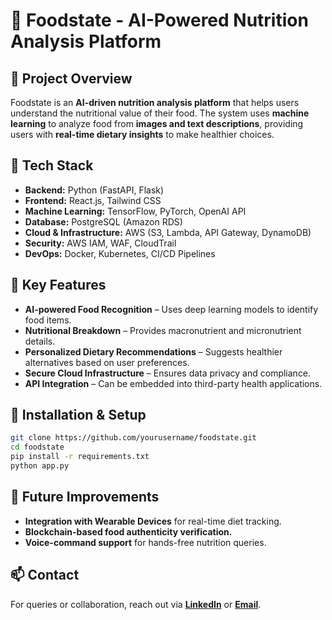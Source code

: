 # 📌 Foodstate - AI-Powered Nutrition Analysis Platform

## 🚀 Project Overview
Foodstate is an **AI-driven nutrition analysis platform** that helps users understand the nutritional value of their food. The system uses **machine learning** to analyze food from **images and text descriptions**, providing users with **real-time dietary insights** to make healthier choices.

## 🔧 Tech Stack
- **Backend:** Python (FastAPI, Flask)
- **Frontend:** React.js, Tailwind CSS
- **Machine Learning:** TensorFlow, PyTorch, OpenAI API
- **Database:** PostgreSQL (Amazon RDS)
- **Cloud & Infrastructure:** AWS (S3, Lambda, API Gateway, DynamoDB)
- **Security:** AWS IAM, WAF, CloudTrail
- **DevOps:** Docker, Kubernetes, CI/CD Pipelines

## 🎯 Key Features
- **AI-powered Food Recognition** – Uses deep learning models to identify food items.
- **Nutritional Breakdown** – Provides macronutrient and micronutrient details.
- **Personalized Dietary Recommendations** – Suggests healthier alternatives based on user preferences.
- **Secure Cloud Infrastructure** – Ensures data privacy and compliance.
- **API Integration** – Can be embedded into third-party health applications.

## 📄 Installation & Setup
```sh
git clone https://github.com/yourusername/foodstate.git
cd foodstate
pip install -r requirements.txt
python app.py
```

## 🎯 Future Improvements
- **Integration with Wearable Devices** for real-time diet tracking.
- **Blockchain-based food authenticity verification.**
- **Voice-command support** for hands-free nutrition queries.

## 📫 Contact
For queries or collaboration, reach out via **[LinkedIn](https://www.linkedin.com/in/sultan-almalki-963a7a2ab)** or **[Email](mailto:swe.sultan@gmail.com)**.
